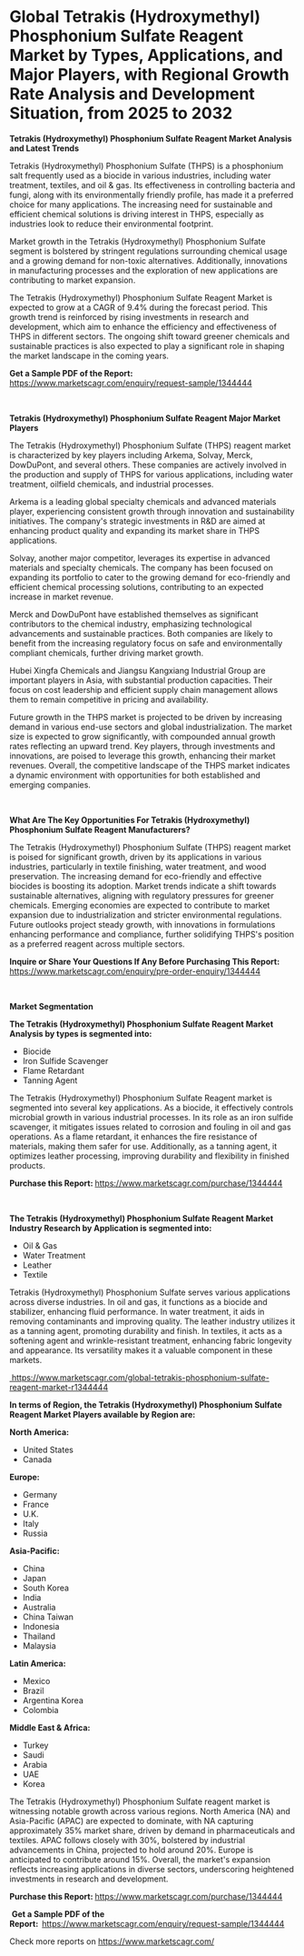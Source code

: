<p><h1>Global Tetrakis (Hydroxymethyl) Phosphonium Sulfate Reagent Market by Types, Applications, and Major Players, with Regional Growth Rate Analysis and Development Situation, from 2025 to 2032</h1></p><p><strong>Tetrakis (Hydroxymethyl) Phosphonium Sulfate Reagent Market Analysis and Latest Trends</strong></p>
<p><p>Tetrakis (Hydroxymethyl) Phosphonium Sulfate (THPS) is a phosphonium salt frequently used as a biocide in various industries, including water treatment, textiles, and oil & gas. Its effectiveness in controlling bacteria and fungi, along with its environmentally friendly profile, has made it a preferred choice for many applications. The increasing need for sustainable and efficient chemical solutions is driving interest in THPS, especially as industries look to reduce their environmental footprint.</p><p>Market growth in the Tetrakis (Hydroxymethyl) Phosphonium Sulfate segment is bolstered by stringent regulations surrounding chemical usage and a growing demand for non-toxic alternatives. Additionally, innovations in manufacturing processes and the exploration of new applications are contributing to market expansion. </p><p>The Tetrakis (Hydroxymethyl) Phosphonium Sulfate Reagent Market is expected to grow at a CAGR of 9.4% during the forecast period. This growth trend is reinforced by rising investments in research and development, which aim to enhance the efficiency and effectiveness of THPS in different sectors. The ongoing shift toward greener chemicals and sustainable practices is also expected to play a significant role in shaping the market landscape in the coming years.</p></p>
<p><strong>Get a Sample PDF of the Report:&nbsp;</strong> <a href="https://www.marketscagr.com/enquiry/request-sample/1344444?utm_campaign=1895&utm_medium=2&utm_source=Github&utm_content=ia&utm_term=02022025&utm_id=tetrakis-hydroxymethyl-phosphonium-sulfate-reagent">https://www.marketscagr.com/enquiry/request-sample/1344444</a></p>
<p>&nbsp;</p>
<p><strong>Tetrakis (Hydroxymethyl) Phosphonium Sulfate Reagent Major Market Players</strong></p>
<p><p>The Tetrakis (Hydroxymethyl) Phosphonium Sulfate (THPS) reagent market is characterized by key players including Arkema, Solvay, Merck, DowDuPont, and several others. These companies are actively involved in the production and supply of THPS for various applications, including water treatment, oilfield chemicals, and industrial processes.</p><p>Arkema is a leading global specialty chemicals and advanced materials player, experiencing consistent growth through innovation and sustainability initiatives. The company's strategic investments in R&D are aimed at enhancing product quality and expanding its market share in THPS applications.</p><p>Solvay, another major competitor, leverages its expertise in advanced materials and specialty chemicals. The company has been focused on expanding its portfolio to cater to the growing demand for eco-friendly and efficient chemical processing solutions, contributing to an expected increase in market revenue.</p><p>Merck and DowDuPont have established themselves as significant contributors to the chemical industry, emphasizing technological advancements and sustainable practices. Both companies are likely to benefit from the increasing regulatory focus on safe and environmentally compliant chemicals, further driving market growth.</p><p>Hubei Xingfa Chemicals and Jiangsu Kangxiang Industrial Group are important players in Asia, with substantial production capacities. Their focus on cost leadership and efficient supply chain management allows them to remain competitive in pricing and availability.</p><p>Future growth in the THPS market is projected to be driven by increasing demand in various end-use sectors and global industrialization. The market size is expected to grow significantly, with compounded annual growth rates reflecting an upward trend. Key players, through investments and innovations, are poised to leverage this growth, enhancing their market revenues. Overall, the competitive landscape of the THPS market indicates a dynamic environment with opportunities for both established and emerging companies.</p></p>
<p>&nbsp;</p>
<p><strong>What Are The Key Opportunities For Tetrakis (Hydroxymethyl) Phosphonium Sulfate Reagent Manufacturers?</strong></p>
<p><p>The Tetrakis (Hydroxymethyl) Phosphonium Sulfate (THPS) reagent market is poised for significant growth, driven by its applications in various industries, particularly in textile finishing, water treatment, and wood preservation. The increasing demand for eco-friendly and effective biocides is boosting its adoption. Market trends indicate a shift towards sustainable alternatives, aligning with regulatory pressures for greener chemicals. Emerging economies are expected to contribute to market expansion due to industrialization and stricter environmental regulations. Future outlooks project steady growth, with innovations in formulations enhancing performance and compliance, further solidifying THPS's position as a preferred reagent across multiple sectors.</p></p>
<p><strong>Inquire or Share Your Questions If Any Before Purchasing This Report:</strong> <a href="https://www.marketscagr.com/enquiry/pre-order-enquiry/1344444?utm_campaign=1895&utm_medium=2&utm_source=Github&utm_content=ia&utm_term=02022025&utm_id=tetrakis-hydroxymethyl-phosphonium-sulfate-reagent">https://www.marketscagr.com/enquiry/pre-order-enquiry/1344444</a></p>
<p>&nbsp;</p>
<p><strong>Market Segmentation</strong></p>
<p><strong>The Tetrakis (Hydroxymethyl) Phosphonium Sulfate Reagent Market Analysis by types is segmented into:</strong></p>
<p><ul><li>Biocide</li><li>Iron Sulfide Scavenger</li><li>Flame Retardant</li><li>Tanning Agent</li></ul></p>
<p><p>The Tetrakis (Hydroxymethyl) Phosphonium Sulfate Reagent market is segmented into several key applications. As a biocide, it effectively controls microbial growth in various industrial processes. In its role as an iron sulfide scavenger, it mitigates issues related to corrosion and fouling in oil and gas operations. As a flame retardant, it enhances the fire resistance of materials, making them safer for use. Additionally, as a tanning agent, it optimizes leather processing, improving durability and flexibility in finished products.</p></p>
<p><strong>Purchase this Report:&nbsp;</strong><a href="https://www.marketscagr.com/purchase/1344444?utm_campaign=1895&utm_medium=2&utm_source=Github&utm_content=ia&utm_term=02022025&utm_id=tetrakis-hydroxymethyl-phosphonium-sulfate-reagent">https://www.marketscagr.com/purchase/1344444</a></p>
<p>&nbsp;</p>
<p><strong>The Tetrakis (Hydroxymethyl) Phosphonium Sulfate Reagent Market Industry Research by Application is segmented into:</strong></p>
<p><ul><li>Oil & Gas</li><li>Water Treatment</li><li>Leather</li><li>Textile</li></ul></p>
<p><p>Tetrakis (Hydroxymethyl) Phosphonium Sulfate serves various applications across diverse industries. In oil and gas, it functions as a biocide and stabilizer, enhancing fluid performance. In water treatment, it aids in removing contaminants and improving quality. The leather industry utilizes it as a tanning agent, promoting durability and finish. In textiles, it acts as a softening agent and wrinkle-resistant treatment, enhancing fabric longevity and appearance. Its versatility makes it a valuable component in these markets.</p></p>
<p><a href="https://www.marketscagr.com/global-tetrakis-phosphonium-sulfate-reagent-market-r1344444?utm_campaign=1895&utm_medium=2&utm_source=Github&utm_content=ia&utm_term=02022025&utm_id=tetrakis-hydroxymethyl-phosphonium-sulfate-reagent">&nbsp;https://www.marketscagr.com/global-tetrakis-phosphonium-sulfate-reagent-market-r1344444</a></p>
<p><strong>In terms of Region, the Tetrakis (Hydroxymethyl) Phosphonium Sulfate Reagent Market Players available by Region are:</strong></p>
<p>
    <p> <strong> North America: </strong>
        <ul>
            <li>United States</li>
            <li>Canada</li>
        </ul>
        </p> 
    <p> <strong> Europe: </strong>
        <ul>
            <li>Germany</li>
            <li>France</li>
            <li>U.K.</li>
            <li>Italy</li>
            <li>Russia</li>
        </ul>
        </p> 
    <p> <strong> Asia-Pacific: </strong>
        <ul>
            <li>China</li>
            <li>Japan</li>
            <li>South Korea</li>
            <li>India</li>
            <li>Australia</li>
            <li>China Taiwan</li>
            <li>Indonesia</li>
            <li>Thailand</li>
            <li>Malaysia</li>
        </ul>
        </p> 
    <p> <strong> Latin America: </strong>
        <ul>
            <li>Mexico</li>
            <li>Brazil</li>
            <li>Argentina Korea</li>
            <li>Colombia</li>
        </ul>
        </p> 
    <p> <strong> Middle East & Africa: </strong>
        <ul>
            <li>Turkey</li>
            <li>Saudi</li>
            <li>Arabia</li>
            <li>UAE</li>
            <li>Korea</li>
        </ul>
    </p>
    </p>
<p><p>The Tetrakis (Hydroxymethyl) Phosphonium Sulfate reagent market is witnessing notable growth across various regions. North America (NA) and Asia-Pacific (APAC) are expected to dominate, with NA capturing approximately 35% market share, driven by demand in pharmaceuticals and textiles. APAC follows closely with 30%, bolstered by industrial advancements in China, projected to hold around 20%. Europe is anticipated to contribute around 15%. Overall, the market's expansion reflects increasing applications in diverse sectors, underscoring heightened investments in research and development.</p></p>
<p><strong>Purchase this Report: </strong><a href="https://www.marketscagr.com/purchase/1344444?utm_campaign=1895&utm_medium=2&utm_source=Github&utm_content=ia&utm_term=02022025&utm_id=tetrakis-hydroxymethyl-phosphonium-sulfate-reagent">https://www.marketscagr.com/purchase/1344444</a></p>
<p>&nbsp;<strong>Get a Sample PDF of the Report:&nbsp;&nbsp;</strong><a href="https://www.marketscagr.com/enquiry/request-sample/1344444?utm_campaign=1895&utm_medium=2&utm_source=Github&utm_content=ia&utm_term=02022025&utm_id=tetrakis-hydroxymethyl-phosphonium-sulfate-reagent">https://www.marketscagr.com/enquiry/request-sample/1344444</a></p>
<p><strong></strong></p>
<p>Check more reports on <a href="https://www.marketscagr.com/?utm_campaign=1895&utm_medium=2&utm_source=Github&utm_content=ia&utm_term=02022025&utm_id=tetrakis-hydroxymethyl-phosphonium-sulfate-reagent">https://www.marketscagr.com/</a></p>